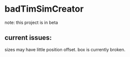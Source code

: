 # badTimSimCreator

note: this project is in beta


## current issues:
sizes may have little position offset.
box is currently broken.
